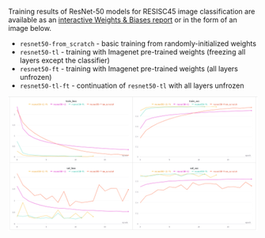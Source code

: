 Training results of ResNet-50 models for RESISC45 image classification are available as an [interactive Weights & Biases report](https://api.wandb.ai/links/alebojd/36lwd2rl) or in the form of an image below.

- `resnet50-from_scratch` - basic training from randomly-initialized weights
- `resnet50-tl` - training with Imagenet pre-trained weights (freezing all layers except the classifier)
- `resnet50-ft` - training with Imagenet pre-trained weights (all layers unfrozen)
- `resnet50-tl-ft` - continuation of `resnet50-tl` with all layers unfrozen

![resnet50_results](resnet50_results.png)
